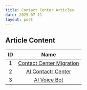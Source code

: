 ```yaml
---
title: Contact Center Articles
date: 2025-07-11
layout: post
---
```


## Article Content

|  ID |                         Name                         | 
|:---:|:----------------------------------------------------:|
|  1  |   [Contact Center Migration](/pages/CCmigration)     |  
|  2  |   [AI Contactr Center](/pages/aicc)                  |  
|  3  |   [AI Voice Bot](/pages/aivoicebot)                  |  
